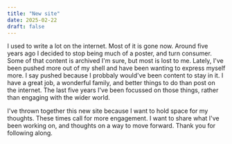 ```yaml
---
title: "New site"
date: 2025-02-22
draft: false
---
```


I used to write a lot on the internet. Most of it is gone now. Around five years ago I decided to stop being much of a poster, and turn consumer. Some of that content is archived I'm sure, but most is lost to me. Lately, I've been pushed more out of my shell and have been wanting to express myself more. I say pushed because I probbaly would've been content to stay in it. I have a great job, a wonderful family, and better things to do than post on the internet. The last five years I've been focussed on those things, rather than engaging with the wider world.

I've thrown together this new site because I want to hold space for my thoughts. These times call for more engagement. I want to share what I've been working on, and thoughts on a way to move forward. Thank you for following along.